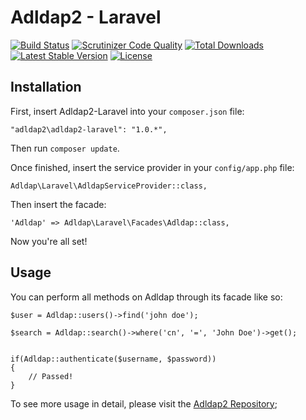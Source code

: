 # Adldap2 - Laravel

[![Build Status](https://img.shields.io/travis/Adldap2/Adldap2-laravel.svg?style=flat-square)](https://travis-ci.org/Adldap2/Adldap2-laravel)
[![Scrutinizer Code Quality](https://img.shields.io/scrutinizer/g/Adldap2/Adldap2-laravel/master.svg?style=flat-square)](https://scrutinizer-ci.com/g/Adldap2/Adldap2-laravel/?branch=master)
[![Total Downloads](https://img.shields.io/packagist/dt/adldap2/adldap2-laravel.svg?style=flat-square)](https://packagist.org/packages/adldap2/adldap2-laravel)
[![Latest Stable Version](https://img.shields.io/packagist/v/adldap2/adldap2-laravel.svg?style=flat-square)](https://packagist.org/packages/adldap2/adldap2-laravel)
[![License](https://img.shields.io/packagist/l/adldap2/adldap2-laravel.svg?style=flat-square)](https://packagist.org/packages/adldap2/adldap2-laravel)

## Installation

First, insert Adldap2-Laravel into your `composer.json` file:

    "adldap2\adldap2-laravel": "1.0.*",

Then run `composer update`.

Once finished, insert the service provider in your `config/app.php` file:

    Adldap\Laravel\AdldapServiceProvider::class,
    
Then insert the facade:

    'Adldap' => Adldap\Laravel\Facades\Adldap::class,
    
Now you're all set!

## Usage

You can perform all methods on Adldap through its facade like so:

    $user = Adldap::users()->find('john doe');
    
    $search = Adldap::search()->where('cn', '=', 'John Doe')->get();
    
    
    if(Adldap::authenticate($username, $password))
    {
        // Passed!
    }

To see more usage in detail, please visit the [Adldap2 Repository](http://github.com/Adldap2/Adldap2);
